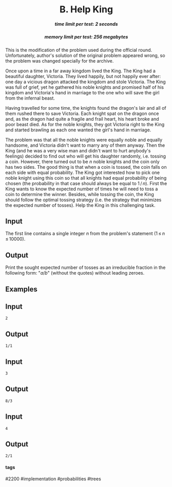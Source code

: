 <h1 style='text-align: center;'> B. Help King</h1>

<h5 style='text-align: center;'>time limit per test: 2 seconds</h5>
<h5 style='text-align: center;'>memory limit per test: 256 megabytes</h5>

This is the modification of the problem used during the official round. Unfortunately, author's solution of the original problem appeared wrong, so the problem was changed specially for the archive.

Once upon a time in a far away kingdom lived the King. The King had a beautiful daughter, Victoria. They lived happily, but not happily ever after: one day a vicious dragon attacked the kingdom and stole Victoria. The King was full of grief, yet he gathered his noble knights and promised half of his kingdom and Victoria's hand in marriage to the one who will save the girl from the infernal beast.

Having travelled for some time, the knights found the dragon's lair and all of them rushed there to save Victoria. Each knight spat on the dragon once and, as the dragon had quite a fragile and frail heart, his heart broke and poor beast died. As for the noble knights, they got Victoria right to the King and started brawling as each one wanted the girl's hand in marriage.

The problem was that all the noble knights were equally noble and equally handsome, and Victoria didn't want to marry any of them anyway. Then the King (and he was a very wise man and didn't want to hurt anybody's feelings) decided to find out who will get his daughter randomly, i.e. tossing a coin. However, there turned out to be *n* noble knights and the coin only has two sides. The good thing is that when a coin is tossed, the coin falls on each side with equal probability. The King got interested how to pick one noble knight using this coin so that all knights had equal probability of being chosen (the probability in that case should always be equal to 1 / *n*). First the King wants to know the expected number of times he will need to toss a coin to determine the winner. Besides, while tossing the coin, the King should follow the optimal tossing strategy (i.e. the strategy that minimizes the expected number of tosses). Help the King in this challenging task.

## Input

The first line contains a single integer *n* from the problem's statement (1 ≤ *n* ≤ 10000).

## Output

Print the sought expected number of tosses as an irreducible fraction in the following form: "*a*/*b*" (without the quotes) without leading zeroes.

## Examples

## Input


```
2  

```
## Output


```
1/1  

```
## Input


```
3  

```
## Output


```
8/3  

```
## Input


```
4  

```
## Output


```
2/1  

```


#### tags 

#2200 #implementation #probabilities #trees 